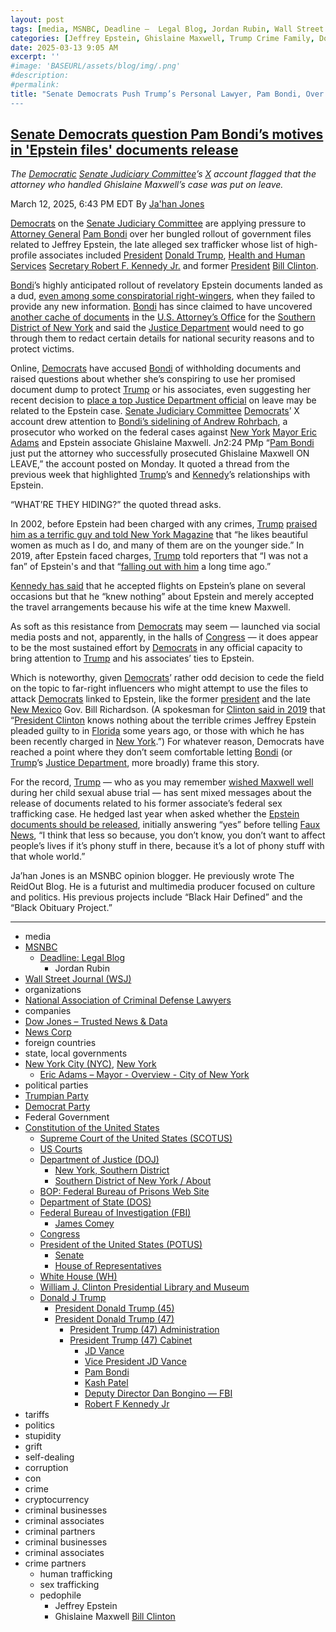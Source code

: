 ```yaml
---
layout: post
tags: [media, MSNBC, Deadline –  Legal Blog, Jordan Rubin, Wall Street Journal (WSJ), organizations, National Association of Criminal Defense Lawyers, companies, Dow Jones – Trusted News & Data, News Corp, foreign countries, state local governments, New York City (NYC) New York, Eric Adams – Mayor - Overview - City of New York, political parties, Trumpian Party, Democrat Party, Federal Government, Constitution of the United States, Supreme Court of the United States (SCOTUS), US Courts, Department of Justice (DOJ), New York Southern District, Southern District of New York / About, BOP –  Federal Bureau of Prisons Web Site, Department of State (DOS), Federal Bureau of Investigation (FBI), James Comey, Congress, President of the United States (POTUS), Senate, House of Representatives, White House (WH), William J. Clinton Presidential Library and Museum, Donald J Trump, President Donald Trump (45), President Donald Trump (47), President Trump (47) Administration, President Trump (47) Cabinet, JD Vance, Vice President JD Vance, Pam Bondi, Kash Patel, Deputy Director Dan Bongino — FBI, Robert F Kennedy Jr, tariffs, politics, stupidity, grift, self-dealing, corruption, con, crime, cryptocurrency, criminal businesses, criminal associates, criminal partners, criminal businesses, criminal associates, crime partners, human trafficking, sex trafficking, pedophile, Jeffrey Epstein, Ghislaine Maxwell, Bill Clinton]
categories: [Jeffrey Epstein, Ghislaine Maxwell, Trump Crime Family, Donald Trump]
date: 2025-03-13 9:05 AM
excerpt: ''
#image: 'BASEURL/assets/blog/img/.png'
#description:
#permalink:
title: "Senate Democrats Push Trump’s Personal Lawyer, Pam Bondi, Over Her Bungled Epstein Files Release:
---
```



## [Senate Democrats question Pam Bondi’s motives in 'Epstein files' documents release](https://www.msnbc.com/top-stories/latest/pam-bondi-epstein-files-senate-democrats-rcna196113)

*The [Democratic](https://www.democrats.org/,) [Senate Judiciary Committee](http://www.judiciary.senate.gov/)’s [X](,https://x.com/) account flagged that the attorney who handled Ghislaine Maxwell’s case was put on leave.*

March 12, 2025, 6:43 PM EDT
By [Ja'han Jones](https://www.msnbc.com/author/jahan-jones-ncpn371241)

[Democrats](https://www.democrats.org/) on the [Senate Judiciary Committee](http://www.judiciary.senate.gov/) are applying pressure to [Attorney General](https://www.justice.gov/) [Pam Bondi](https://www.justice.gov/ag/staff-profile/meet-attorney-general/) over her bungled rollout of government files related to Jeffrey Epstein, the late alleged sex trafficker whose list of high-profile associates included [President](https://www.whitehouse.gov/) [Donald Trump](https://www.donaldjtrump.com/), [Health and Human Services](https://www.hhs.gov/) [Secretary Robert F. Kennedy Jr.](https://www.hhs.gov/about/leadership/robert-kennedy.html) and former [President](https://www.whitehouse.gov/) [Bill Clinton](https://www.clintonlibrary.gov/).

[Bondi](https://www.justice.gov/ag/staff-profile/meet-attorney-general/)’s highly anticipated rollout of revelatory Epstein documents landed as a dud, [even among some conspiratorial right-wingers](https://www.msnbc.com/top-stories/latest/andrew-tate-trump-jeffrey-epstein-files-backlash-rcna194117), when they failed to provide any new information. [Bondi](https://www.justice.gov/ag/staff-profile/meet-attorney-general/) has since claimed to have uncovered [another cache of documents](https://www.msnbc.com/top-stories/latest/jeffrey-epstein-files-pam-bondi-documents-release-rcna195177) in the [U.S. Attorney’s Office](https://www.justice.gov/usao-sdny/about) for the [Southern District of New York](https://www.justice.gov/usao-sdny) and said the [Justice Department](https://www.justice.gov/)  would need to go through them to redact certain details for national security reasons and to protect victims.

Online, [Democrats](https://www.democrats.org/) have accused [Bondi](https://www.justice.gov/ag/staff-profile/meet-attorney-general/) of withholding documents and raised questions about whether she’s conspiring to use her promised document dump to protect [Trump](https://www.donaldjtrump.com/) or his associates, even suggesting her recent decision to [place a top Justice Department official](https://www.nbcnews.com/politics/justice-department/federal-prosecutors-worked-eric-adams-case-escorted-workplace-rcna195398) on leave may be related to the Epstein case. [Senate Judiciary Committee](http://www.judiciary.senate.gov/) [Democrats](https://www.democrats.org/)’ X account drew attention to [Bondi’s sidelining of Andrew Rohrbach](https://www.nytimes.com/2025/03/07/nyregion/eric-adams-prosecutors-sdny.html), a prosecutor who worked on the federal cases against [New York](https://www.nyc.gov/) [Mayor Eric Adams](https://www.nyc.gov/office-of-the-mayor/index.page) and Epstein associate Ghislaine Maxwell.
Jn2:24 PMp
“[Pam Bondi](https://www.justice.gov/ag/staff-profile/meet-attorney-general/) just put the attorney who successfully prosecuted Ghislaine Maxwell ON LEAVE,” the account posted on Monday. It quoted a thread from the previous week that highlighted [Trump](https://www.donaldjtrump.com/)’s and [Kennedy](https://www.hhs.gov/about/leadership/robert-kennedy.html)’s relationships with Epstein.

“WHAT’RE THEY HIDING?” the quoted thread asks.

In 2002, before Epstein had been charged with any crimes, [Trump](https://www.donaldjtrump.com/) [praised him as a terrific guy and told New York Magazine](https://www.nbcnews.com/politics/donald-trump/trump-epstein-called-epstein-files-say-relationship-rcna161354) that “he likes beautiful women as much as I do, and many of them are on the younger side.” In 2019, after Epstein faced charges, [Trump](https://www.donaldjtrump.com/) told reporters that “I was not a fan” of Epstein's and that “[falling out with him](https://www.nbcnews.com/politics/donald-trump/trump-defends-embattled-acosta-says-he-had-falling-out-jeffrey-n1027861) a long time ago.”

[Kennedy has said](https://www.the-independent.com/news/world/americas/us-politics/rfk-jr-epstein-list-names-unsealed-b2474620.html) that he accepted flights on Epstein’s plane on several occasions but that he “knew nothing” about Epstein and merely accepted the travel arrangements because his wife at the time knew Maxwell.

As soft as this resistance from [Democrats](https://www.democrats.org/) may seem — launched via social media posts and not, apparently, in the halls of [Congress](https://www.congress.gov/) — it does appear to be the most sustained effort by [Democrats](https://www.democrats.org/) in any official capacity to bring attention to [Trump](https://www.donaldjtrump.com/) and his associates’ ties to Epstein. 

Which is noteworthy, given [Democrats](https://www.democrats.org/)’ rather odd decision to cede the field on the topic to far-right influencers who might attempt to use the files to attack [Democrats](https://www.democrats.org/) linked to Epstein, like the former [president](https://www.whitehouse.gov/) and the late [New Mexico](https://www.nm.gov/) Gov. Bill Richardson. (A spokesman for [Clinton said in 2019](https://www.cnn.com/2019/07/08/politics/bill-clinton-jeffrey-epstein/index.html) that “[President Clinton](https://www.clintonlibrary.gov/) knows nothing about the terrible crimes Jeffrey Epstein pleaded guilty to in [Florida](https://www.myflorida.com/) some years ago, or those with which he has been recently charged in [New York](https://www.ny.gov/).”) For whatever reason, Democrats have reached a point where they don’t seem comfortable letting [Bondi](https://www.justice.gov/ag/staff-profile/meet-attorney-general/) (or [Trump](https://www.donaldjtrump.com/)’s [Justice Department](https://www.justice.gov/), more broadly) frame this story.

For the record, [Trump](https://www.donaldjtrump.com/) — who as you may remember [wished Maxwell well](https://www.nytimes.com/2020/07/21/nyregion/trump-ghislaine-maxwell-jeffrey-epstein.html) during her child sexual abuse trial — has sent mixed messages about the release of documents related to his former associate’s federal sex trafficking case. He hedged last year when asked whether the [Epstein documents should be released](https://www.snopes.com/fact-check/musk-maxwell-photo/), initially answering “yes” before telling [Faux News](https://www.foxnews.com/), “I think that less so because, you don’t know, you don’t want to affect people’s lives if it’s phony stuff in there, because it’s a lot of phony stuff with that whole world.”

Ja’han Jones is an MSNBC opinion blogger. He previously wrote The ReidOut Blog. He is a futurist and multimedia producer focused on culture and politics. His previous projects include “Black Hair Defined” and the “Black Obituary Project.”


----
- media
- [MSNBC](https://www.msnbc.com/)
    - [Deadline: Legal Blog](https://www.msnbc.com/deadline-white-house)
        - Jordan Rubin
- [Wall Street Journal (WSJ)](https://www.wsj.com/)
- organizations 
- [National Association of Criminal Defense Lawyers](https://www.nacdl.org/)
- companies
- [Dow Jones – Trusted News & Data](https://www.dowjones.com/)
- [News Corp](http://newscorp.com/)
- foreign countries 
- state, local governments
- [New York City (NYC)](https://www.nyv.gov/), [New York](https://www.ny.gov/)
    - [Eric Adams – Mayor - Overview - City of New York](https://www.nyc.gov/office-of-the-mayor/index.page)
- political parties 
- [Trumpian Party](https://www.gop.com/)
- [Democrat Party](https://www.democrats.org/)
- Federal Government 
- [Constitution of the United States](https://constitution.congress.gov/)
    - [Supreme Court of the United States (SCOTUS)](https://www.supremecourt.gov/)
    - [US Courts](https://www.uscourts.gov/)
    - [Department of Justice (DOJ)](https://www.justice.gov/)
        - [New York, Southern District](https://www.justice.gov/usao-sdny)
        - [Southern District of New York / About](https://www.justice.gov/usao-sdny/about)
    - [BOP: Federal Bureau of Prisons Web Site](https://www.bop.gov/)
    - [Department of State (DOS)](https://www.state.gov/)
    - [Federal Bureau of Investigation (FBI)](https://www.fbi.gov/)
        - [James Comey](https://www.fbi.gov/history/directors/james-b-comey)
    - [Congress](https;//www.congress.gov/)
    - [President of the United States (POTUS)](https://www.whitehouse.gov/)
        - [Senate](https://www.senate.gov/)
        - [House of Representatives](https://www.house.gov/)
    - [White House (WH)](https://www.whitehouse.gov/)
    - [William J. Clinton Presidential Library and Museum](https://www.clintonlibrary.gov/)
    - [Donald J Trump](https://www.donaldjtrump.com/)
        - [President Donald Trump (45)](https://trumpwhitehouse.archives.gov/)
        - [President Donald Trump (47)](https://www.whitehouse.gov/administration/donald-j-trump/)
            - [President Trump (47) Administration](https://www.whitehouse.gov/administration/)
            - [President Trump (47) Cabinet](https://www.whitehouse.gov/administration/the-cabinet/)
                - [JD Vance](https://www.linkedin.com/in/jd-vance-770a9047/)
                - [Vice President JD Vance](https://www.whitehouse.gov/administration/jd-vance/)
                - [Pam Bondi](https://www.justice.gov/ag/staff-profile/meet-attorney-general)
                - [Kash Patel](https://www.fbi.gov/about/leadership-and-structure/director-patel)
                - [Deputy Director Dan Bongino — FBI](https://www.fbi.gov/about/leadership-and-structure/deputy-director-dan-bongino)
                - [Robert F Kennedy Jr](https://www.hhs.gov/about/leadership/robert-kennedy.html)
- tariffs
- politics
- stupidity
- grift
- self-dealing
- corruption
- con
- crime
- cryptocurrency 
- criminal businesses
- criminal associates
- criminal partners
- criminal businesses
- criminal associates
- crime partners
    - human trafficking 
    - sex trafficking 
    - pedophile 
        - Jeffrey Epstein 
        - Ghislaine Maxwell
[Bill Clinton](https://www.clintonlibrary.gov/)
